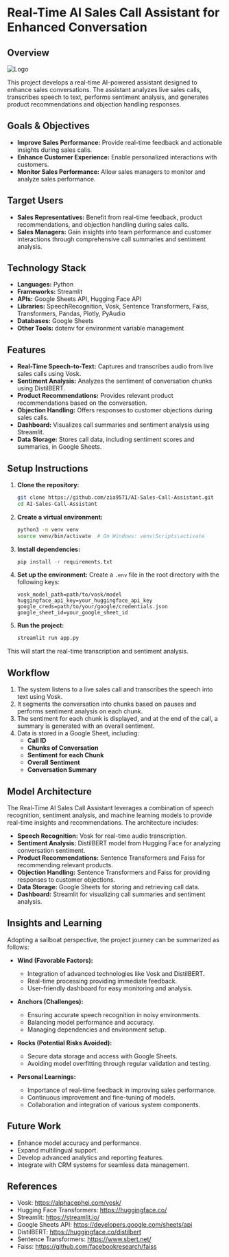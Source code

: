 # Real-Time AI Sales Call Assistant for Enhanced Conversation

## Overview
![Logo]([https://example.com/logo.png](https://vidzaicdn.blob.core.windows.net/vweb/new_asset/favicon.jpg))

This project develops a real-time AI-powered assistant designed to enhance sales conversations. The assistant analyzes live sales calls, transcribes speech to text, performs sentiment analysis, and generates product recommendations and objection handling responses.

## Goals & Objectives

- **Improve Sales Performance:** Provide real-time feedback and actionable insights during sales calls.
- **Enhance Customer Experience:** Enable personalized interactions with customers.
- **Monitor Sales Performance:** Allow sales managers to monitor and analyze sales performance.

## Target Users

- **Sales Representatives:** Benefit from real-time feedback, product recommendations, and objection handling during sales calls.
- **Sales Managers:** Gain insights into team performance and customer interactions through comprehensive call summaries and sentiment analysis.

## Technology Stack

- **Languages:** Python
- **Frameworks:** Streamlit
- **APIs:** Google Sheets API, Hugging Face API
- **Libraries:** SpeechRecognition, Vosk, Sentence Transformers, Faiss, Transformers, Pandas, Plotly, PyAudio
- **Databases:** Google Sheets
- **Other Tools:** dotenv for environment variable management

## Features

- **Real-Time Speech-to-Text:** Captures and transcribes audio from live sales calls using Vosk.
- **Sentiment Analysis:** Analyzes the sentiment of conversation chunks using DistilBERT.
- **Product Recommendations:** Provides relevant product recommendations based on the conversation.
- **Objection Handling:** Offers responses to customer objections during sales calls.
- **Dashboard:** Visualizes call summaries and sentiment analysis using Streamlit.
- **Data Storage:** Stores call data, including sentiment scores and summaries, in Google Sheets.

## Setup Instructions

1. **Clone the repository:**
    ```bash
    git clone https://github.com/zia9571/AI-Sales-Call-Assistant.git
    cd AI-Sales-Call-Assistant
    ```

2. **Create a virtual environment:**
    ```bash
    python3 -m venv venv
    source venv/bin/activate  # On Windows: venv\Scripts\activate
    ```

3. **Install dependencies:**
    ```bash
    pip install -r requirements.txt
    ```

4. **Set up the environment:**
   Create a `.env` file in the root directory with the following keys:
      ```
      vosk_model_path=path/to/vosk/model
      huggingface_api_key=your_huggingface_api_key
      google_creds=path/to/your/google/credentials.json
      google_sheet_id=your_google_sheet_id
      ```

5. **Run the project:**
    ```bash
    streamlit run app.py
    ```

This will start the real-time transcription and sentiment analysis.

## Workflow

1. The system listens to a live sales call and transcribes the speech into text using Vosk.
2. It segments the conversation into chunks based on pauses and performs sentiment analysis on each chunk.
3. The sentiment for each chunk is displayed, and at the end of the call, a summary is generated with an overall sentiment.
4. Data is stored in a Google Sheet, including:
   - **Call ID**
   - **Chunks of Conversation**
   - **Sentiment for each Chunk**
   - **Overall Sentiment**
   - **Conversation Summary**

## Model Architecture

The Real-Time AI Sales Call Assistant leverages a combination of speech recognition, sentiment analysis, and machine learning models to provide real-time insights and recommendations. The architecture includes:
- **Speech Recognition:** Vosk for real-time audio transcription.
- **Sentiment Analysis:** DistilBERT model from Hugging Face for analyzing conversation sentiment.
- **Product Recommendations:** Sentence Transformers and Faiss for recommending relevant products.
- **Objection Handling:** Sentence Transformers and Faiss for providing responses to customer objections.
- **Data Storage:** Google Sheets for storing and retrieving call data.
- **Dashboard:** Streamlit for visualizing call summaries and sentiment analysis.

## Insights and Learning

Adopting a sailboat perspective, the project journey can be summarized as follows:

- **Wind (Favorable Factors):**
  - Integration of advanced technologies like Vosk and DistilBERT.
  - Real-time processing providing immediate feedback.
  - User-friendly dashboard for easy monitoring and analysis.

- **Anchors (Challenges):**
  - Ensuring accurate speech recognition in noisy environments.
  - Balancing model performance and accuracy.
  - Managing dependencies and environment setup.

- **Rocks (Potential Risks Avoided):**
  - Secure data storage and access with Google Sheets.
  - Avoiding model overfitting through regular validation and testing.

- **Personal Learnings:**
  - Importance of real-time feedback in improving sales performance.
  - Continuous improvement and fine-tuning of models.
  - Collaboration and integration of various system components.

## Future Work

- Enhance model accuracy and performance.
- Expand multilingual support.
- Develop advanced analytics and reporting features.
- Integrate with CRM systems for seamless data management.

## References

- Vosk: https://alphacephei.com/vosk/
- Hugging Face Transformers: https://huggingface.co/
- Streamlit: https://streamlit.io/
- Google Sheets API: https://developers.google.com/sheets/api
- DistilBERT: https://huggingface.co/distilbert
- Sentence Transformers: https://www.sbert.net/
- Faiss: https://github.com/facebookresearch/faiss
